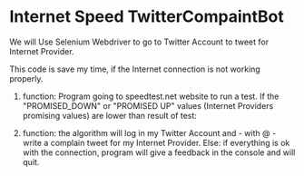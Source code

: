 # Internet Speed TwitterCompaintBot
We will Use Selenium Webdriver to go to Twitter Account to tweet for Internet Provider.

This code is save my time, if the Internet connection is not working properly. 

1. function: Program going to speedtest.net website to run a test.
If the "PROMISED_DOWN" or "PROMISED UP" values (Internet Providers promising values)
are lower than result of test:

2. function: the algorithm will log in my Twitter Account and - with @  - write a 
complain tweet for my Internet Provider.
Else: if everything is ok with the connection, program will give a feedback in the
console and will quit.
